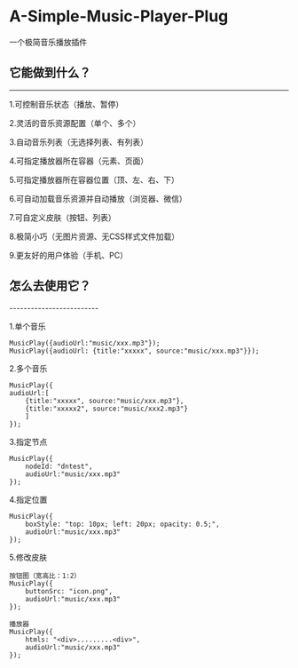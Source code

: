 # A-Simple-Music-Player-Plug 
一个极简音乐播放插件 

## 它能做到什么？ 

---------------------- 

1.可控制音乐状态（播放、暂停） 

2.灵活的音乐资源配置（单个、多个） 

3.自动音乐列表（无选择列表、有列表） 

4.可指定播放器所在容器（元素、页面） 

5.可指定播放器所在容器位置（顶、左、右、下） 

6.可自动加载音乐资源并自动播放（浏览器、微信） 

7.可自定义皮肤（按钮、列表） 

8.极简小巧（无图片资源、无CSS样式文件加载） 

9.更友好的用户体验（手机、PC） 


## 怎么去使用它？

-------------------------  

1.单个音乐 

	MusicPlay({audioUrl:"music/xxx.mp3"});
	MusicPlay({audioUrl: {title:"xxxxx", source:"music/xxx.mp3"}});

2.多个音乐 

	MusicPlay({
	audioUrl:[
		{title:"xxxxx", source:"music/xxx.mp3"}, 
		{title:"xxxxx2", source:"music/xxx2.mp3"}
		]
	});

3.指定节点 

	MusicPlay({
		nodeId: "dntest",
		audioUrl:"music/xxx.mp3"
	});

4.指定位置 

	MusicPlay({
		boxStyle: "top: 10px; left: 20px; opacity: 0.5;",
		audioUrl:"music/xxx.mp3"
	});

5.修改皮肤 

	按钮图（宽高比：1:2） 
	MusicPlay({
		buttonSrc: "icon.png",
		audioUrl:"music/xxx.mp3"
	});

	播放器 
	MusicPlay({
		htmls: "<div>.........<div>",
		audioUrl:"music/xxx.mp3"
	});
